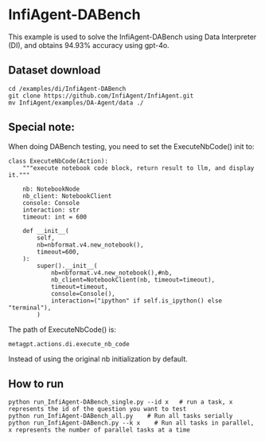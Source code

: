 # InfiAgent-DABench
This example is used to solve the InfiAgent-DABench using Data Interpreter (DI), and obtains 94.93% accuracy using gpt-4o.

## Dataset download
```
cd /examples/di/InfiAgent-DABench
git clone https://github.com/InfiAgent/InfiAgent.git
mv InfiAgent/examples/DA-Agent/data ./
```
## Special note:
When doing DABench testing, you need to set the ExecuteNbCode() init to:
```
class ExecuteNbCode(Action):
    """execute notebook code block, return result to llm, and display it."""

    nb: NotebookNode
    nb_client: NotebookClient
    console: Console
    interaction: str
    timeout: int = 600

    def __init__(
        self,
        nb=nbformat.v4.new_notebook(),
        timeout=600,
    ):
        super().__init__(
            nb=nbformat.v4.new_notebook(),#nb,
            nb_client=NotebookClient(nb, timeout=timeout),
            timeout=timeout,
            console=Console(),
            interaction=("ipython" if self.is_ipython() else "terminal"),
        )
```
The path of ExecuteNbCode() is: 
```
metagpt.actions.di.execute_nb_code
```
Instead of using the original nb initialization by default.
## How to run
```
python run_InfiAgent-DABench_single.py --id x   # run a task, x represents the id of the question you want to test
python run_InfiAgent-DABench_all.py    # Run all tasks serially
python run_InfiAgent-DABench.py --k x    # Run all tasks in parallel, x represents the number of parallel tasks at a time
```